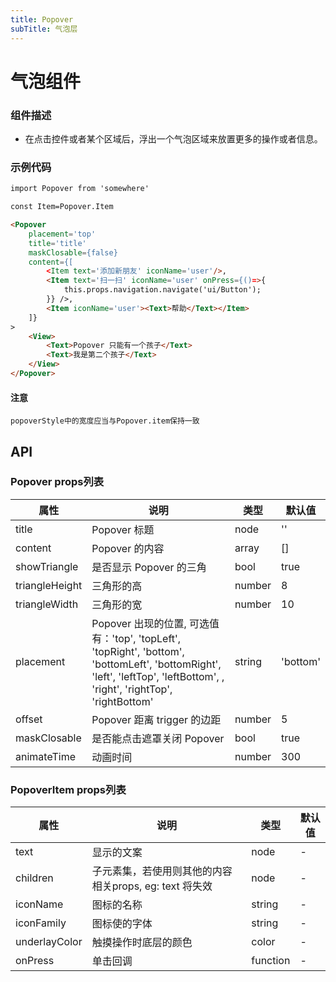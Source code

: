 ```yaml
---
title: Popover
subTitle: 气泡层
---
```


# 气泡组件

### 组件描述
- 在点击控件或者某个区域后，浮出一个气泡区域来放置更多的操作或者信息。

### 示例代码

```html
import Popover from 'somewhere'

const Item=Popover.Item

<Popover
	placement='top'
	title='title' 
	maskClosable={false}
	content={[
		<Item text='添加新朋友' iconName='user'/>,
		<Item text='扫一扫' iconName='user' onPress={()=>{
			this.props.navigation.navigate('ui/Button');
		}} />,
		<Item iconName='user'><Text>帮助</Text></Item>
	]}
>
	<View>
		<Text>Popover 只能有一个孩子</Text>
		<Text>我是第二个孩子</Text>
	</View>
</Popover>

```

#### 注意
```warning
popoverStyle中的宽度应当与Popover.item保持一致
```

## API

### Popover props列表
属性 | 说明 | 类型 | 默认值
----|-----|------|------
| title | Popover 标题 | node | '' |
| content | Popover 的内容 | array | [] |
| showTriangle | 是否显示 Popover 的三角 | bool | true |
| triangleHeight | 三角形的高 | number | 8 |
| triangleWidth | 三角形的宽 | number | 10 |
| placement | Popover 出现的位置, 可选值有：'top', 'topLeft', 'topRight', 'bottom', 'bottomLeft', 'bottomRight', 'left', 'leftTop', 'leftBottom', , 'right', 'rightTop', 'rightBottom' | string | 'bottom' |
| offset | Popover 距离 trigger 的边距 | number | 5 |
| maskClosable | 是否能点击遮罩关闭 Popover | bool | true |
| animateTime | 动画时间 | number | 300 |

### PopoverItem props列表
属性 | 说明 | 类型 | 默认值
----|-----|------|------
| text | 显示的文案 | node | - |
| children | 子元素集，若使用则其他的内容相关props, eg: text 将失效 | node | - |
| iconName | 图标的名称 | string | - |
| iconFamily | 图标使的字体 | string | - |
| underlayColor | 触摸操作时底层的颜色 | color | - |
| onPress | 单击回调 | function | - |




